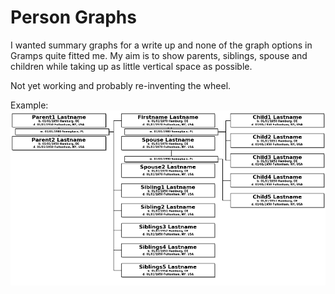 # Person Graphs
I wanted summary graphs for a write up and none of the graph options in Gramps quite fitted me. 
My aim is to show parents, siblings, spouse and children while taking up as little vertical space
as possible. 

Not yet working and probably re-inventing the wheel.

Example:
![example output](files/person_graph.png)